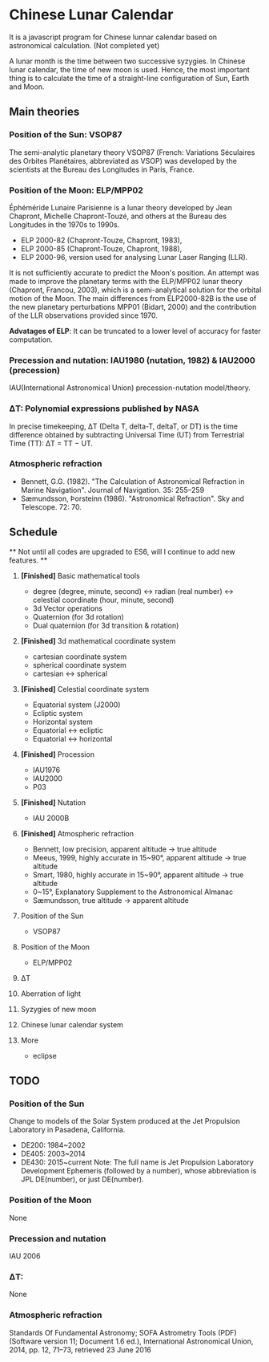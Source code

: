 # Chinese Lunar Calendar

It is a javascript program for Chinese lunnar calendar based on astronomical calculation. (Not completed yet)

A lunar month is the time between two successive syzygies. In Chinese lunar calendar, the time of new moon is used. Hence, the most important thing is to calculate the time of a straight-line configuration of Sun, Earth and Moon.

## Main theories

### Position of the Sun: VSOP87

The semi-analytic planetary theory VSOP87 (French: Variations Séculaires des Orbites Planétaires, abbreviated as VSOP) was developed by the scientists at the Bureau des Longitudes in Paris, France.

### Position of the Moon: ELP/MPP02

Éphéméride Lunaire Parisienne is a lunar theory developed by Jean Chapront, Michelle Chapront-Touzé, and others at the Bureau des Longitudes in the 1970s to 1990s.

- ELP 2000-82 (Chapront-Touze, Chapront, 1983),
- ELP 2000-85 (Chapront-Touze, Chapront, 1988),
- ELP 2000-96, version used for analysing Lunar Laser Ranging (LLR).

It is not sufficiently accurate to predict the Moon's position. An attempt was made to improve the planetary terms with the ELP/MPP02 lunar theory (Chapront, Francou, 2003), which is a semi-analytical solution for the orbital motion of the Moon. The main differences from ELP2000-82B is the use of the new planetary perturbations MPP01 (Bidart, 2000) and the contribution of the LLR observations provided since 1970.

**Advatages of ELP**: It can be truncated to a lower level of accuracy for faster computation.

### Precession and nutation: IAU1980 (nutation, 1982) & IAU2000 (precession)

IAU(International Astronomical Union) precession-nutation model/theory.

### ΔT: Polynomial expressions published by NASA

In precise timekeeping, ΔT (Delta T, delta-T, deltaT, or DT) is the time difference obtained by subtracting Universal Time (UT) from Terrestrial Time (TT): ΔT = TT − UT.

### Atmospheric refraction

- Bennett, G.G. (1982). "The Calculation of Astronomical Refraction in Marine Navigation". Journal of Navigation. 35: 255–259
- Sæmundsson, Þorsteinn (1986). "Astronomical Refraction". Sky and Telescope. 72: 70.

## Schedule

** Not until all codes are upgraded to ES6, will I continue to add new features. **

1. **[Finished]** Basic mathematical tools

   - degree (degree, minute, second) ↔ radian (real number) ↔ celestial coordinate (hour, minute, second)
   - 3d Vector operations
   - Quaternion (for 3d rotation)
   - Dual quaternion (for 3d transition & rotation)

2. **[Finished]** 3d mathematical coordinate system

   - cartesian coordinate system
   - spherical coordinate system
   - cartesian ↔ spherical

3. **[Finished]** Celestial coordinate system

   - Equatorial system (J2000)
   - Ecliptic system
   - Horizontal system
   - Equatorial ↔ ecliptic
   - Equatorial ↔ horizontal

4. **[Finished]** Procession

   - IAU1976
   - IAU2000
   - P03

5. **[Finished]** Nutation

   - IAU 2000B

6. **[Finished]** Atmospheric refraction

   - Bennett, low precision, apparent altitude → true altitude
   - Meeus, 1999, highly accurate in 15~90°, apparent altitude → true altitude
   - Smart, 1980, highly accurate in 15~90°, apparent altitude → true altitude
   - 0~15°, Explanatory Supplement to the Astronomical Almanac
   - Sæmundsson, true altitude → apparent altitude

7. Position of the Sun

   - VSOP87

8. Position of the Moon

   - ELP/MPP02

9. ΔT

10. Aberration of light

11. Syzygies of new moon

12. Chinese lunar calendar system

13. More

    - eclipse

## TODO

### Position of the Sun

Change to models of the Solar System produced at the Jet Propulsion Laboratory in Pasadena, California.

- DE200: 1984~2002
- DE405: 2003~2014
- DE430: 2015~current Note: The full name is Jet Propulsion Laboratory Development Ephemeris (followed by a number), whose abbreviation is JPL DE(number), or just DE(number).

### Position of the Moon

None

### Precession and nutation

IAU 2006

### ΔT:

None

### Atmospheric refraction

Standards Of Fundamental Astronomy; SOFA Astrometry Tools (PDF) (Software version 11; Document 1.6 ed.), International Astronomical Union, 2014, pp. 12, 71–73, retrieved 23 June 2016
